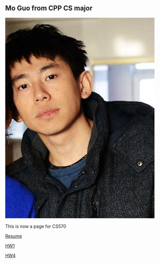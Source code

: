 ## Mo Guo from CPP CS major

![Image](profile.png)

This is now a page for CS570

[Resume](https://nanfier.github.io/Resume.pdf)

[HW1](https://nanfier.github.io/CS570_HW1.pdf)

[HW4](https://nanfier.github.io/)
